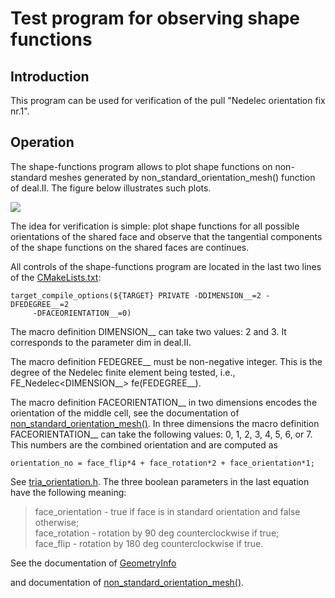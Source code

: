<h1>Test program for observing shape functions</h1>

<h2> Introduction </h2>

This program can be used for verification of the pull "Nedelec orientation fix nr.1".

<h2> Operation </h2>

The shape-functions program allows to plot shape functions on non-standard meshes
generated by non_standard_orientation_mesh() function of deal.II.
The figure below illustrates such plots.

![][fig-shape-finctions]

The idea for verification is simple: plot shape functions for all possible
orientations of the shared face and observe that the tangential components 
of the shape functions on the shared faces are continues.

All controls of the shape-functions program are located in the last two lines of the 
[CMakeLists.txt](https://github.com/cembooks/toolbox/blob/main/shape-functions/CMakeLists.txt):

    target_compile_options(${TARGET} PRIVATE -DDIMENSION__=2 -DFEDEGREE__=2
         -DFACEORIENTATION__=0)

The macro definition DIMENSION__ can take two values: 2 and 3.  It corresponds to the parameter dim
in deal.II.

The macro definition FEDEGREE__ must be non-negative integer. This is the degree of the Nedelec
finite element being tested, i.e., FE_Nedelec<DIMENSION__> fe(FEDEGREE__).

The macro definition FACEORIENTATION__ in two dimensions encodes the orientation of the middle cell,
see the documentation of
[non_standard_orientation_mesh()](https://dealii.org/current/doxygen/deal.II/namespaceGridGenerator.html#a895c9a3d608c8b48459eadf739dba604). 
In three dimensions the macro definition
FACEORIENTATION__ can take the following values: 0, 1, 2, 3, 4, 5, 6, or 7. This numbers are
the combined orientation and are computed as

    orientation_no = face_flip*4 + face_rotation*2 + face_orientation*1;

See
[tria_orientation.h](https://github.com/dealii/dealii/blob/master/include/deal.II/grid/tria_orientation.h).
The three boolean parameters in the last equation have the following meaning:

>face_orientation - true if face is in standard orientation and false otherwise;  
>face_rotation - rotation by 90 deg counterclockwise if true;  
>face_flip - rotation by 180 deg counterclockwise if true.  

See the documentation of
[GeometryInfo<dim>](https://dealii.org/current/doxygen/deal.II/structGeometryInfo.html)

and documentation of 
[non_standard_orientation_mesh()](https://dealii.org/current/doxygen/deal.II/namespaceGridGenerator.html#af7faa3e36d4333d03a3cc865142f3d2f).

[fig-shape-finctions]: doc/figure.svg

